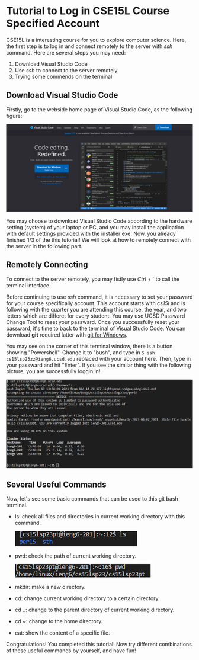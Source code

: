 # **Tutorial to Log in CSE15L Course Specified Account**

CSE15L is a interesting course for you to explore computer science. Here, the first step is to log in and connect remotely to the server with *ssh* command.
Here are several steps you may need:
1. Download Visual Studio Code
2. Use *ssh* to connect to the server remotely
3. Trying some commends on the terminal
## Download Visual Studio Code
Firstly, go to the webside home page of Visual Studio Code, as the following figure:

![image](download.png)

You may choose to download Visual Studio Code according to the hardware setting (system) of your laptop or PC, and you may install the application with default settings provided with the installer exe.
Now, you already finished 1/3 of the this tutorial! We will look at how to remotely connect with the server in the following part.
## Remotely Connecting
To connect to the server remotely, you may fistly use *Ctrl* + ` to call the terminal interface.

Before continuing to use *ssh* command, it is necessary to set your passward for your course specifically account. This account starts with *cs15l* and is following with the quarter you are attending this course, the year, and two letters which are differet for every student. You may use UCSD Passward Change Tool to reset your passward.
Once you successfully reset your passward, it's time to back to the terminal of Visual Studio Code. You can download **git** required latter with [git for Windows](https://gitforwindows.org/).

You may see on the corner of this terminal window, there is a button showing "Powershell". Change it to "bush", and type in `$ ssh cs15lsp23zz@ieng6.ucsd.edu` replaced with your account here. Then, type in your passward and hit "Enter". If you see the similar thing with the following picture, you are successfully loggin in!

![image](log_in.png)

## Several Useful Commands
Now, let's see some basic commands that can be used to this git bash terminal.

* ls: check all files and directories in current working directory with this command.

  ![image](ls.png)
  
* pwd: check the path of current working directory.

  ![image](pwd.png)

* mkdir: make a new directory.
* cd: change current working directory to a certain directory.
* cd ..: change to the parent directory of current working directory.
* cd ~: change to the home directory.
* cat: show the content of a specific file.

Congratulations! You completed this tutorial! Now try different combinations of these useful commands by yourself, and have fun!
